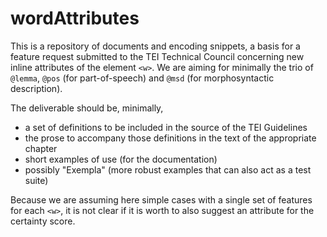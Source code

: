 # wordAttributes

This is a repository of documents and encoding snippets, a basis for a feature request submitted to the TEI Technical Council concerning new inline attributes of the element `<w>`. We are aiming for minimally the trio of `@lemma`, `@pos` (for part-of-speech) and `@msd` (for morphosyntactic description).

The deliverable should be, minimally, 
* a set of definitions to be included in the source of the TEI Guidelines
* the prose to accompany those definitions in the text of the appropriate chapter
* short examples of use (for the documentation)
* possibly "Exempla" (more robust examples that can also act as a test suite)

Because we are assuming here simple cases with a single set of features for each `<w>`, it is not clear if it is worth to also suggest an attribute for the certainty score.
